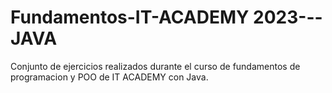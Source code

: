 # Fundamentos-IT-ACADEMY 2023---JAVA
Conjunto de ejercicios realizados durante el curso de fundamentos de programacion y POO de IT ACADEMY con Java. 
